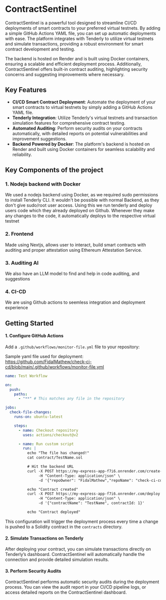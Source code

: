 # ContractSentinel

ContractSentinel is a powerful tool designed to streamline CI/CD deployments of smart contracts to your preferred virtual testnets. By adding a simple GitHub Actions YAML file, you can set up automatic deployments with ease. The platform integrates with Tenderly to utilize virtual testnets and simulate transactions, providing a robust environment for smart contract development and testing.

The backend is hosted on Render and is built using Docker containers, ensuring a scalable and efficient deployment process. Additionally, ContractSentinel offers built-in contract auditing, highlighting security concerns and suggesting improvements where necessary.

## Key Features

- **CI/CD Smart Contract Deployment**: Automate the deployment of your smart contracts to virtual testnets by simply adding a GitHub Actions YAML file.
- **Tenderly Integration**: Utilize Tenderly's virtual testnets and transaction simulation features for comprehensive contract testing.
- **Automated Auditing**: Perform security audits on your contracts automatically, with detailed reports on potential vulnerabilities and improvement suggestions.
- **Backend Powered by Docker**: The platform's backend is hosted on Render and built using Docker containers for seamless scalability and reliability.

## Key Components of the project

### 1. Nodejs backend with Docker

We used a nodejs backend using Docker, as we required sudo permissions to install Tenderly CLI. It wouldn't be possible with normal Backend, as they don't give sudo/root user access. Using this we run tenderly and deploy users code which they already deployed on Github. Whenever they make any changes to the code, it automatically deploys to the respective virtual testnet

### 2. Frontend

Made using Nextjs, allows user to interact, build smart contracts with auditing and proper attestation using Ethereum Attestation Service.

### 3. Auditing AI

We also have an LLM model to find and help in code auditing, and suggestions

### 4. CI-CD

We are using Github actions to seemless integration and deployment experience

## Getting Started

#### 1. Configure GitHub Actions

Add a `.github/workflows/monitor-file.yml` file to your repository:

Sample yaml file used for deployment:
https://github.com/FidalMathew/check-ci-cd/blob/main/.github/workflows/monitor-file.yml

```yaml
name: Test Workflow

on:
  push:
    paths:
      - "**" # This matches any file in the repository

jobs:
  check-file-changes:
    runs-on: ubuntu-latest

    steps:
      - name: Checkout repository
        uses: actions/checkout@v2

      - name: Run custom script
        run: |
          echo "The file has changed!"
          cat contract/TestName.sol 

          # Hit the backend URL
          curl -X POST https://my-express-app-f7i6.onrender.com/create-contract \
               -H "Content-Type: application/json" \
               -d '{"repoOwner": "FidalMathew","repoName": "check-ci-cd","branch": "main","filePath": "contract/TestName.sol","fileName": "TestName"}'

          echo "Contract created"
          curl -X POST https://my-express-app-f7i6.onrender.com/deploy \
               -H "Content-Type: application/json" \
               -d '{"contractName": "TestName", contractId: 1}'

          echo "Contract deployed"
```

This configuration will trigger the deployment process every time a change is pushed to a Solidity contract in the `contracts` directory.

#### 2. Simulate Transactions on Tenderly

After deploying your contract, you can simulate transactions directly on Tenderly’s dashboard. ContractSentinel will automatically handle the connection and provide detailed simulation results.

#### 3. Perform Security Audits

ContractSentinel performs automatic security audits during the deployment process. You can view the audit report in your CI/CD pipeline logs, or access detailed reports on the ContractSentinel dashboard.
